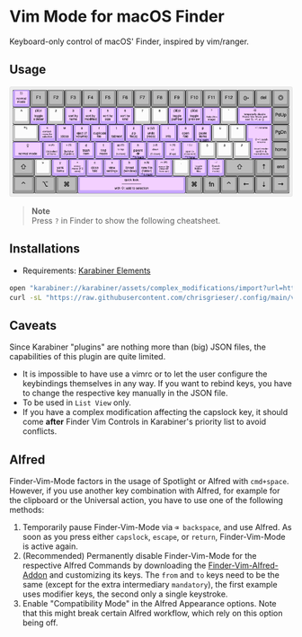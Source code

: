 # Vim Mode for macOS Finder
Keyboard-only control of macOS' Finder, inspired by vim/ranger. 

## Usage
![finder-vim-cheatsheet](./finder-vim-cheatsheet.png)

> __Note__  
> Press `?` in Finder to show the following cheatsheet.

## Installations
- Requirements: [Karabiner Elements](https://karabiner-elements.pqrs.org/)

```bash
open "karabiner://karabiner/assets/complex_modifications/import?url=https://raw.githubusercontent.com/chrisgrieser/.config/main/karabiner/assets/finder-vim.json"
curl -sL "https://raw.githubusercontent.com/chrisgrieser/.config/main/visualized-keyboard-layout/macos-finder-vim-mode.png" -o "$HOME/.config/karabiner/assets/macos-finder-vim-mode.png"
```

## Caveats
Since Karabiner "plugins" are nothing more than (big) JSON files, the capabilities of this plugin are quite limited.
- It is impossible to have use a vimrc or to let the user configure the keybindings themselves in any way. If you want to rebind keys, you have to change the respective key manually in the JSON file.
- To be used in `List View` only. 
- If you have a complex modification affecting the capslock key, it should come __after__ Finder Vim Controls in Karabiner's priority list to avoid conflicts.

## Alfred
Finder-Vim-Mode factors in the usage of Spotlight or Alfred with `cmd+space`. However, if you use another key combination with Alfred, for example for the clipboard or the Universal action, you have to use one of the following methods:

1. Temporarily pause Finder-Vim-Mode via `⌫ backspace`, and use Alfred. As soon as you press either `capslock`, `escape`, or `return`, Finder-Vim-Mode is active again.
2. (Recommended) Permanently disable Finder-Vim-Mode for the respective Alfred Commands by downloading the [Finder-Vim-Alfred-Addon](./finder-vim-alfred-addon.json) and customizing its keys. The `from` and `to` keys need to be the same (except for the extra intermediary `mandatory`), the first example uses modifier keys, the second only a single keystroke.
3. Enable "Compatibility Mode" in the Alfred Appearance options. Note that this might break certain Alfred workflow, which rely on this option being off.
